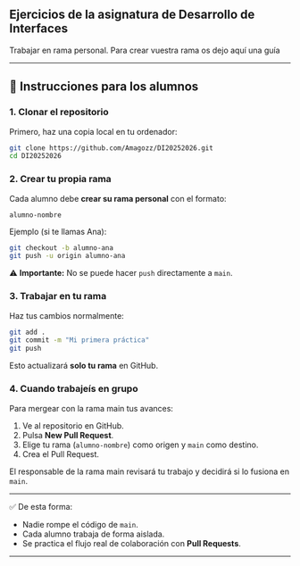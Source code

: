 ## Ejercicios de la asignatura de Desarrollo de Interfaces

Trabajar en rama personal. Para crear vuestra rama os dejo aquí una guía

---

## 📝 Instrucciones para los alumnos

### 1. Clonar el repositorio

Primero, haz una copia local en tu ordenador:

```bash
git clone https://github.com/Amagozz/DI20252026.git
cd DI20252026
```

### 2. Crear tu propia rama

Cada alumno debe **crear su rama personal** con el formato:

```
alumno-nombre
```

Ejemplo (si te llamas Ana):

```bash
git checkout -b alumno-ana
git push -u origin alumno-ana
```

⚠️ **Importante:** No se puede hacer `push` directamente a `main`.

### 3. Trabajar en tu rama

Haz tus cambios normalmente:

```bash
git add .
git commit -m "Mi primera práctica"
git push
```

Esto actualizará **solo tu rama** en GitHub.

### 4. Cuando trabajeís en grupo

Para mergear con la rama main tus avances:

1. Ve al repositorio en GitHub.
2. Pulsa **New Pull Request**.
3. Elige tu rama (`alumno-nombre`) como origen y `main` como destino.
4. Crea el Pull Request.

El responsable de la rama main revisará tu trabajo y decidirá si lo fusiona en `main`.

---

✅ De esta forma:

* Nadie rompe el código de `main`.
* Cada alumno trabaja de forma aislada.
* Se practica el flujo real de colaboración con **Pull Requests**.

---
